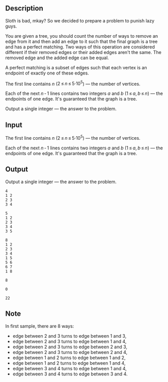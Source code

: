 ## Description

<div><p>Sloth is bad, mkay? So we decided to prepare a problem to punish lazy guys.</p><p>You are given a tree, you should count the number of ways to remove an edge from it and then add an edge to it such that the final graph is a tree and has a perfect matching. Two ways of this operation are considered different if their removed edges or their added edges aren't the same. The removed edge and the added edge can be equal.</p><p>A perfect matching is a subset of edges such that each vertex is an endpoint of exactly one of these edges.</p></div><div class="input-specification"><p>The first line contains <span class="tex-span"><i>n</i></span> (<span class="tex-span">2 ≤ <i>n</i> ≤ 5·10<sup class="upper-index">5</sup></span>)&nbsp;— the number of vertices.</p><p>Each of the next <span class="tex-span"><i>n</i> - 1</span> lines contains two integers <span class="tex-span"><i>a</i></span> and <span class="tex-span"><i>b</i></span> (<span class="tex-span">1 ≤ <i>a</i>, <i>b</i> ≤ <i>n</i></span>)&nbsp;— the endpoints of one edge. It's guaranteed that the graph is a tree.</p></div><div class="output-specification"><p>Output a single integer&nbsp;— the answer to the problem.</p></div>

## Input

<p>The first line contains <span class="tex-span"><i>n</i></span> (<span class="tex-span">2 ≤ <i>n</i> ≤ 5·10<sup class="upper-index">5</sup></span>)&nbsp;— the number of vertices.</p><p>Each of the next <span class="tex-span"><i>n</i> - 1</span> lines contains two integers <span class="tex-span"><i>a</i></span> and <span class="tex-span"><i>b</i></span> (<span class="tex-span">1 ≤ <i>a</i>, <i>b</i> ≤ <i>n</i></span>)&nbsp;— the endpoints of one edge. It's guaranteed that the graph is a tree.</p>

## Output

<p>Output a single integer&nbsp;— the answer to the problem.</p>





```input1
4
1 2
2 3
3 4

```




```input2
5
1 2
2 3
3 4
3 5

```




```input3
8
1 2
2 3
3 4
1 5
5 6
6 7
1 8

```




```output1
8

```




```output2
0

```




```output3
22

```



## Note

<p>In first sample, there are <span class="tex-span">8</span> ways:</p><ul> <li> edge between <span class="tex-span">2</span> and <span class="tex-span">3</span> turns to edge between <span class="tex-span">1</span> and <span class="tex-span">3</span>, </li><li> edge between <span class="tex-span">2</span> and <span class="tex-span">3</span> turns to edge between <span class="tex-span">1</span> and <span class="tex-span">4</span>, </li><li> edge between <span class="tex-span">2</span> and <span class="tex-span">3</span> turns to edge between <span class="tex-span">2</span> and <span class="tex-span">3</span>, </li><li> edge between <span class="tex-span">2</span> and <span class="tex-span">3</span> turns to edge between <span class="tex-span">2</span> and <span class="tex-span">4</span>, </li><li> edge between <span class="tex-span">1</span> and <span class="tex-span">2</span> turns to edge between <span class="tex-span">1</span> and <span class="tex-span">2</span>, </li><li> edge between <span class="tex-span">1</span> and <span class="tex-span">2</span> turns to edge between <span class="tex-span">1</span> and <span class="tex-span">4</span>, </li><li> edge between <span class="tex-span">3</span> and <span class="tex-span">4</span> turns to edge between <span class="tex-span">1</span> and <span class="tex-span">4</span>, </li><li> edge between <span class="tex-span">3</span> and <span class="tex-span">4</span> turns to edge between <span class="tex-span">3</span> and <span class="tex-span">4</span>. <ul></ul></li></ul>
